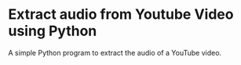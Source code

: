 # Extract audio from Youtube Video using Python
A simple Python program to extract the audio of a YouTube video.
